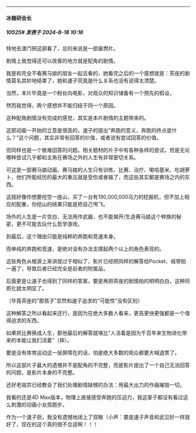 ﻿
*****

####  冰箱研会长  
##### 10525#       发表于 2024-8-18 10:16

特地去澳门把这部看了，总的来说是一部废燃片。

剧情上我觉得还可以改善的地方就是配角的剧情。

我是和完全不看赛马娘的朋友一起去看的，她看完之后的一个感想就是：茶座的剧情莫名其妙地结束了，她和速子究竟是什么关系也没有说得太清楚。

当然，本片毕竟是一个粉丝向电影，对观众的知识储备有一个预先的假设，

然而我觉得，两个感想并不能归结于同一个原因。

这种配角剧情没有完成的感觉，其实是本片剧情的主题带来的。

这部动画一开始的立意是很高的，速子的提出“奔跑的意义，奔跑的终点是什么？”这个问题，其实非常有回答的价值，或者说有尝试回答的价值。

但同样也是一个极难回答的问题。相关题材的片子中有各种各样的尝试，但是无论哪种尝试几乎都和主角在赛场之外的人生有非常密切关系。

可这是一部赛马娘动画，赛马娘的人生只有训练、比赛、治疗、喝哈基米、吃胡萝卜，他们所能经历的最大的重压就是受伤或者输了，而这些其实都是赛场之内的东西。

这就好像你想要挖空一座山，买了一台有190,000,000马力的挖掘机，但不加上相应的配重，你挖山的结果只能是把自己甩飞。

场外的人生是一片空白，无法用作武器，也不能揭开/生造赛马娘这个种族的秘密，更不可能去玩什么哲学游戏，

到最后，这个理由只能是纯粹的奔跑和竞速本身。

而单纯的奔跑和竞速，是绝对没有办法支撑起两个以上的角色表现的。

这些角色从根源上来讲就过于相似了，影片已经把同样的解答给Pocket、缎带拍一遍了，导致后者已经完全是前者的附属品，

后面更是让速子也得到了同样的答案，要是再把茶座的剧情拍的明明白白，这种同质化就太明显了。

（毕竟茶座的“那孩子”显然和速子追求的“可能性”没有区别）

这种解答之所以看起来还行，是因为在绝大多数人看来，更高更快更强都是一个值得追求的东西。

如果把比赛换成人生，那他最后的解答就堪比“人活着是因为千百年来生物进化带来的本能让我们活着”（摔）。

要是没有体育运动这一层屏障在的话，怕是绝大多数的观众都要大喊退票了。

所以这部片子最大的遗憾并不是配角的不完整，而是影片提出了一个自己无法回答的问题，是影片本身的不完整。

还好老祖宗已经教会了我们处理剧情缺憾的办法：用最大出力的作画摧毁一切。

我看的还是4D Max版本，物理上直接感受奔跑的压迫力，我这辈子都没有看过这么刺激的动画小女孩跑步。

作为一个速子厨，我没有遗憾地闭上了双眼（小声：要是速子声音和武见妙一样就好了，现在的这个真的很不合适啊！！！

